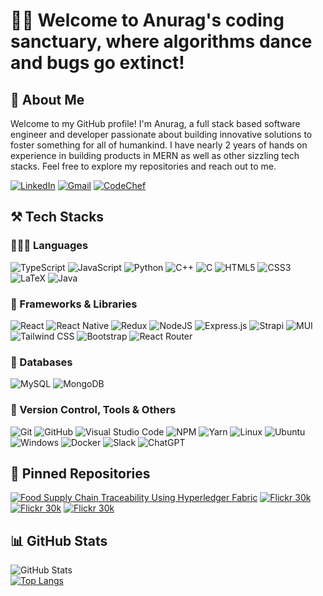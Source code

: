 # 👋🏻 Welcome to Anurag's coding sanctuary, where algorithms dance and bugs go extinct!

## 🎨 About Me

Welcome to my GitHub profile! I'm Anurag, a full stack based software engineer and developer passionate about building innovative solutions to foster something for all of humankind. I have nearly 2 years of hands on experience in building products in MERN as well as other sizzling tech stacks. Feel free to explore my repositories and reach out to me.

[![LinkedIn](https://img.shields.io/badge/LinkedIn-anurag--yadav--10-blue?logo=linkedin&labelColor=black)](https://www.linkedin.com/in/anurag-yadav-10) [![Gmail](https://img.shields.io/badge/Gmail-anuragdyadav2001-red?logo=gmail&labelColor=black)](mailto:anuragdyadav2001@gmail.com) [![CodeChef](https://img.shields.io/badge/CodeChef-AnuMessi10-brown?logo=codechef&labelColor=black)](https://www.codechef.com/users/anumessi10)

## ⚒ Tech Stacks

### 👩🏻‍💻 Languages

![TypeScript](https://img.shields.io/badge/typescript-%23007ACC.svg?style=for-the-badge&logo=typescript&logoColor=white) ![JavaScript](https://img.shields.io/badge/javascript-%23323330.svg?style=for-the-badge&logo=javascript&logoColor=%23F7DF1E) ![Python](https://img.shields.io/badge/python-3670A0?style=for-the-badge&logo=python&logoColor=ffdd54) ![C++](https://img.shields.io/badge/C++-%2300599C.svg?style=for-the-badge&logo=c%2B%2B&logoColor=white) ![C](https://img.shields.io/badge/C-%2300599C.svg?style=for-the-badge&logo=c&logoColor=white) ![HTML5](https://img.shields.io/badge/html5-%23E34F26.svg?style=for-the-badge&logo=html5&logoColor=white) ![CSS3](https://img.shields.io/badge/css3-%231572B6.svg?style=for-the-badge&logo=css3&logoColor=white) ![LaTeX](https://img.shields.io/badge/latex-%23008080.svg?style=for-the-badge&logo=latex&logoColor=white) ![Java](https://img.shields.io/badge/java-%23ED8B00.svg?style=for-the-badge&logo=openjdk&logoColor=white)

### 🧩 Frameworks & Libraries

![React](https://img.shields.io/badge/react-%2320232a.svg?style=for-the-badge&logo=react&logoColor=%2361DAFB) ![React Native](https://img.shields.io/badge/react_native-%2320232a.svg?style=for-the-badge&logo=react&logoColor=%2361DAFB) ![Redux](https://img.shields.io/badge/redux-%23593d88.svg?style=for-the-badge&logo=redux&logoColor=white) ![NodeJS](https://img.shields.io/badge/node.js-6DA55F?style=for-the-badge&logo=node.js&logoColor=white) ![Express.js](https://img.shields.io/badge/express.js-%23404d59.svg?style=for-the-badge&logo=express&logoColor=%2361DAFB) ![Strapi](https://img.shields.io/badge/strapi-%232E7EEA.svg?style=for-the-badge&logo=strapi&logoColor=white) ![MUI](https://img.shields.io/badge/MUI-%230081CB.svg?style=for-the-badge&logo=mui&logoColor=white) ![Tailwind CSS](https://img.shields.io/badge/Tailwind_CSS-%2338B2AC.svg?style=for-the-badge&logo=tailwind-css&logoColor=white) ![Bootstrap](https://img.shields.io/badge/Bootstrap-%23563D7C.svg?style=for-the-badge&logo=bootstrap&logoColor=white) ![React Router](https://img.shields.io/badge/React_Router-CA4245?style=for-the-badge&logo=react-router&logoColor=white)

### 💾 Databases

![MySQL](https://img.shields.io/badge/mysql-%2300f.svg?style=for-the-badge&logo=mysql&logoColor=white) ![MongoDB](https://img.shields.io/badge/MongoDB-%234ea94b.svg?style=for-the-badge&logo=mongodb&logoColor=white)

### 🔄 Version Control, Tools & Others

![Git](https://img.shields.io/badge/Git-%23F05032.svg?style=for-the-badge&logo=git&logoColor=white) ![GitHub](https://img.shields.io/badge/GitHub-%23181717.svg?style=for-the-badge&logo=github&logoColor=white) ![Visual Studio Code](https://img.shields.io/badge/Visual%20Studio%20Code-0078d7.svg?style=for-the-badge&logo=visual-studio-code&logoColor=white) ![NPM](https://img.shields.io/badge/NPM-%23CB3837.svg?style=for-the-badge&logo=npm&logoColor=white) ![Yarn](https://img.shields.io/badge/yarn-%232C8EBB.svg?style=for-the-badge&logo=yarn&logoColor=white) ![Linux](https://img.shields.io/badge/Linux-FCC624?style=for-the-badge&logo=linux&logoColor=black) ![Ubuntu](https://img.shields.io/badge/Ubuntu-E95420?style=for-the-badge&logo=ubuntu&logoColor=white) ![Windows](https://img.shields.io/badge/Windows-0078D6?style=for-the-badge&logo=windows&logoColor=white) ![Docker](https://img.shields.io/badge/Docker-%232496ED.svg?style=for-the-badge&logo=docker&logoColor=white) ![Slack](https://img.shields.io/badge/Slack-4A154B?style=for-the-badge&logo=slack&logoColor=white) ![ChatGPT](https://img.shields.io/badge/chatGPT-74aa9c?style=for-the-badge&logo=openai&logoColor=white)

## 📌 Pinned Repositories

[![Food Supply Chain Traceability Using Hyperledger Fabric](https://github-readme-stats.vercel.app/api/pin/?username=AnuMessi10&repo=hyperledger-food-supply-chain&theme=react)](https://github.com/AnuMessi10/hyperledger-food-supply-chain)
[![Flickr 30k](https://github-readme-stats.vercel.app/api/pin/?username=AnuMessi10&repo=Flickr30k-Image-Caption-Generator&theme=react)](https://github.com/AnuMessi10/Flickr30k-Image-Caption-Generator)
[![Flickr 30k](https://github-readme-stats.vercel.app/api/pin/?username=AnuMessi10&repo=encryptofy&theme=react)](https://github.com/AnuMessi10/encryptofy)
[![Flickr 30k](https://github-readme-stats.vercel.app/api/pin/?username=AnuMessi10&repo=customer-segmentation&theme=react)](https://github.com/AnuMessi10/customer-segmentation)

## 📊 GitHub Stats

![GitHub Stats](https://github-readme-stats.vercel.app/api?username=AnuMessi10&show_icons=true&theme=react&count_private=true)  
[![Top Langs](https://github-readme-stats.vercel.app/api/top-langs/?username=AnuMessi10&theme=react&langs_count=6&layout=compact)](https://github.com/AnuMessi10/github-readme-stats)
